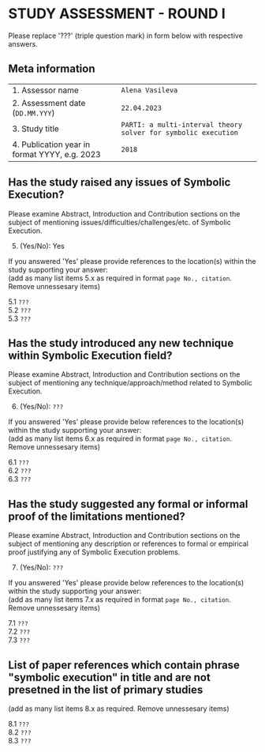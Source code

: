 # STUDY ASSESSMENT - ROUND I

Please replace '???' (triple question mark) in form below with respective answers. 

## Meta information

|                                               |       |
| ---                                           | ---   |
| 1. Assessor name                              | `Alena Vasileva` |
| 2. Assessment date (`DD.MM.YYY`)              | `22.04.2023` | 
| 3. Study title                                | `PARTI: a multi-interval theory solver for symbolic execution` |
| 4. Publication year in format YYYY, e.g. 2023 | `2018` |
  
## Has the study raised any issues of Symbolic Execution?

Please examine Abstract, Introduction and Contribution sections on the subject of mentioning issues/difficulties/challenges/etc. of 
Symbolic Execution.
  
5. (Yes/No): Yes

If you answered 'Yes' please provide references to the location(s) within the study supporting your answer:  
(add as many list items 5.x as required in format `page No., citation`. Remove unnessesary items)

5.1 `???`  
5.2 `???`  
5.3 `???`

## Has the study introduced any new technique within Symbolic Execution field?

Please examine Abstract, Introduction and Contribution sections on the subject of mentioning any technique/approach/method related to Symbolic Execution.
  
6. (Yes/No): `???`

If you answered 'Yes' please provide below references to the location(s) within the study supporting your answer:  
(add as many list items 6.x as required in format `page No., citation`. Remove unnessesary items)

6.1 `???`  
6.2 `???`  
6.3 `???`

## Has the study suggested any formal or informal proof of the limitations mentioned?

Please examine Abstract, Introduction and Contribution sections on the subject of mentioning any description or references to
formal or empirical proof justifying any of Symbolic Execution problems.
  
7. (Yes/No): `???`

If you answered 'Yes' please provide below references to the location(s) within the study supporting your answer:  
(add as many list items 7.x as required in format `page No., citation`. Remove unnessesary items)

7.1 `???`  
7.2 `???`  
7.3 `???`

## List of paper references which contain phrase "symbolic execution" in title and are not presetned in the list of primary studies
(add as many list items 8.x as required. Remove unnessesary items)

8.1 `???`  
8.2 `???`  
8.3 `???`  
